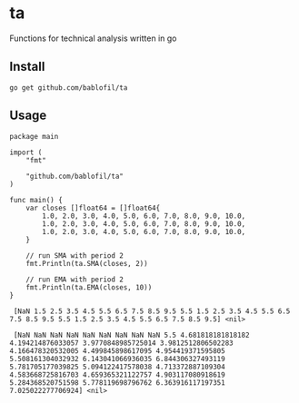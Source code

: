 # ta
Functions for technical analysis written in go

## Install
`go get github.com/bablofil/ta`

## Usage

```
package main

import (
	"fmt"

	"github.com/bablofil/ta"
)

func main() {
	var closes []float64 = []float64{
		1.0, 2.0, 3.0, 4.0, 5.0, 6.0, 7.0, 8.0, 9.0, 10.0,
		1.0, 2.0, 3.0, 4.0, 5.0, 6.0, 7.0, 8.0, 9.0, 10.0,
		1.0, 2.0, 3.0, 4.0, 5.0, 6.0, 7.0, 8.0, 9.0, 10.0,
	}

	// run SMA with period 2
	fmt.Println(ta.SMA(closes, 2))
	
	// run EMA with period 2
	fmt.Println(ta.EMA(closes, 10))
}
```

` [NaN 1.5 2.5 3.5 4.5 5.5 6.5 7.5 8.5 9.5 5.5 1.5 2.5 3.5 4.5 5.5 6.5 7.5 8.5 9.5 5.5 1.5 2.5 3.5 4.5 5.5 6.5 7.5 8.5 9.5] <nil>`


` [NaN NaN NaN NaN NaN NaN NaN NaN NaN 5.5 4.681818181818182 4.194214876033057 3.9770848985725014 3.9812512806502283 4.166478320532005 4.499845898617095 4.954419371595805 5.508161304032932 6.143041066936035 6.844306327493119 5.781705177039825 5.094122417578038 4.713372887109304 4.583668725816703 4.659365321122757 4.903117080918619 5.284368520751598 5.778119698796762 6.363916117197351 7.025022277706924] <nil>`
